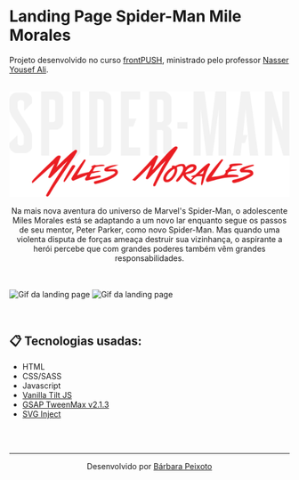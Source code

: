 # Landing Page Spider-Man Mile Morales
<p>Projeto desenvolvido no curso <a href="https://frontpush.club.hotmart.com/t" target="_blank">frontPUSH</a>, ministrado pelo professor <a href="https://nyousefali.com.br/" target="_blank">Nasser Yousef Ali</a>.</p>

<br>
<div align="center">
  <img src="/img/spider-man-text.png">
</div>

<p align="center">Na mais nova aventura do universo de Marvel's Spider-Man, o adolescente Miles Morales está se adaptando a um novo lar enquanto segue os passos de seu mentor, Peter Parker, como novo Spider-Man. Mas quando uma violenta disputa de forças ameaça destruir sua vizinhança, o aspirante a herói percebe que com grandes poderes também vêm grandes responsabilidades.</p>

<br><br>
![Gif da landing page](/spiderman-loader.gif)
![Gif da landing page](/spiderman.gif)

<br>

## 📋 Tecnologias usadas:
- HTML
- CSS/SASS
- Javascript
- <a href="https://micku7zu.github.io/vanilla-tilt.js/" target="_blank">Vanilla Tilt JS</a>
- <a href="https://cdnjs.com/libraries/gsap/2.1.3" target="_blank">GSAP TweenMax v2.1.3</a>
- <a href="https://github.com/iconfu/svg-inject" target="_blank">SVG Inject</a>

<br><br>
<hr>
<p align="center">
  Desenvolvido por <a href="https://github.com/peixotobarbara" target="_blank">Bárbara Peixoto</a>
</p>
